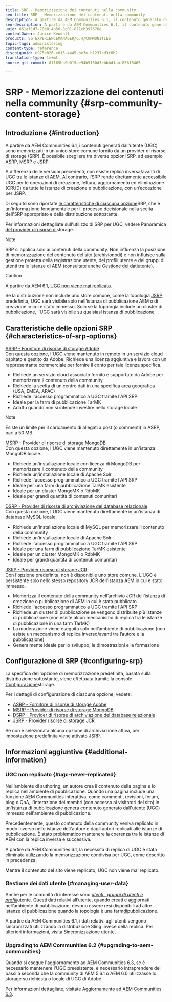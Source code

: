 ```yaml
---
title: SRP - Memorizzazione dei contenuti nella community
seo-title: SRP - Memorizzazione dei contenuti nella community
description: A partire da AEM Communities 6.1, il contenuto generato dall'utente (UGC) è memorizzato in un unico store comune fornito da un provider di risorse di storage (SRP)
seo-description: A partire da AEM Communities 6.1, il contenuto generato dall'utente (UGC) è memorizzato in un unico store comune fornito da un provider di risorse di storage (SRP)
uuid: 651af1d7-70e8-4b56-8c01-871cb397678e
contentOwner: Janice Kendall
products: SG_EXPERIENCEMANAGER/6.4/COMMUNITIES
topic-tags: administering
content-type: reference
discoiquuid: e975e026-e815-4445-be3e-b1237ed3f6b2
translation-type: tm+mt
source-git-commit: 8f169bb9b015ae94b9160d3ebbbd1abf85610465

---
```



# SRP - Memorizzazione dei contenuti nella community {#srp-community-content-storage}

## Introduzione {#introduction}

A partire da AEM Communities 6.1, i contenuti generati dall’utente (UGC) sono memorizzati in un unico store comune fornito da un provider di risorse di storage (SRP). È possibile scegliere tra diverse opzioni SRP, ad esempio ASRP, MSRP e JSRP.

A differenza delle versioni precedenti, non esiste replica inversa/avanti di UGC tra le istanze di AEM. Al contrario, l’SRP rende direttamente accessibile UGC per le operazioni di creazione, lettura, aggiornamento ed eliminazione (CRUD) da tutte le istanze di creazione e pubblicazione, con un’eccezione per JSRP.

Di seguito sono riportate [le caratteristiche di ciascuna opzione](#characteristics-of-srp-options)SRP, che è un&#39;informazione fondamentale per il processo decisionale nella scelta dell&#39;SRP appropriato e della distribuzione [](topologies.md)sottostante.

Per informazioni dettagliate sull&#39;utilizzo di SRP per UGC, vedere Panoramica [del provider di risorse di](srp.md)storage.

>[!NOTE]
>
>SRP si applica solo ai contenuti della community. Non influenza la posizione di memorizzazione del contenuto del sito (archivio[](../../help/sites-deploying/data-store-config.md)nodi) e non influisce sulla gestione protetta della registrazione utente, dei profili utente e dei gruppi di utenti tra le istanze di AEM (consultate anche [Gestione dei dati](#managing-user-data)utente).

>[!CAUTION]
>
>A partire da AEM 6.1, [UGC non viene mai replicato](#ugc-never-replicated).
>
>Se la distribuzione non include uno store comune, come la topologia [JSRP](topologies.md#jsrp) predefinita, UGC sarà visibile solo nell’istanza di pubblicazione AEM o di creazione in cui è stato immesso. Solo se la topologia include un cluster di pubblicazione, l’UGC sarà visibile su qualsiasi istanza di pubblicazione.

## Caratteristiche delle opzioni SRP {#characteristics-of-srp-options}

[ASRP - Fornitore di risorse di storage Adobe](asrp.md)\
Con questa opzione, l&#39;UGC viene mantenuto in remoto in un servizio cloud ospitato e gestito da Adobe. Richiede una licenza aggiuntiva e lavora con un rappresentante commerciale per fornire il conto per tale licenza specifica.

* Richiede un servizio cloud associato fornito e supportato da Adobe per memorizzare il contenuto della community
* Richiede la scelta di un centro dati in una specifica area geografica (USA, EMEA, APAC)
* Richiede l&#39;accesso programmatico a UGC tramite l&#39;API SRP
* Ideale per la farm di pubblicazione TarMK
* Adatto quando non si intende investire nello storage locale

>[!NOTE]
>
>Esiste un limite per il caricamento di allegati a post (o commenti) in ASRP, pari a 50 MB.

[MSRP - Provider di risorse di storage MongoDB](msrp.md)\
Con questa opzione, l&#39;UGC viene mantenuto direttamente in un&#39;istanza MongoDB locale.

* Richiede un&#39;installazione locale con licenza di MongoDB per memorizzare il contenuto della community
* Richiede un&#39;installazione locale di Apache Solr
* Richiede l&#39;accesso programmatico a UGC tramite l&#39;API SRP
* Ideale per una farm di pubblicazione TarMK esistente
* Ideale per un cluster MongoMK o RdbMK
* Ideale per grandi quantità di contenuti comunitari

[DSRP - Provider di risorse di archiviazione del database relazionale](dsrp.md)\
Con questa opzione, l&#39;UGC viene mantenuto direttamente in un&#39;istanza di database MySQL locale.

* Richiede un&#39;installazione locale di MySQL per memorizzare il contenuto della community
* Richiede un&#39;installazione locale di Apache Solr
* Richiede l&#39;accesso programmatico a UGC tramite l&#39;API SRP
* Ideale per una farm di pubblicazione TarMK esistente
* Ideale per un cluster MongoMK o RdbMK
* Ideale per grandi quantità di contenuti comunitari

[JSRP - Provider risorse di storage JCR](jsrp.md)\
Con l&#39;opzione predefinita, non è disponibile uno store comune. L’UGC è persistente solo nello stesso repository JCR dell’istanza AEM in cui è stato immesso.

* Memorizza il contenuto della community nell’archivio JCR dell’istanza di creazione o pubblicazione di AEM in cui è stato pubblicato
* Richiede l&#39;accesso programmatico a UGC tramite l&#39;API SRP
* Richiede un cluster di pubblicazione se vengono distribuite più istanze di pubblicazione (non esiste alcun meccanismo di replica tra le istanze di pubblicazione in una farm TarMK)
* La moderazione viene eseguita solo nell’ambiente di pubblicazione (non esiste un meccanismo di replica inverso/avanti tra l’autore e la pubblicazione)
* Generalmente ideale per lo sviluppo, le dimostrazioni e la formazione

## Configurazione di SRP {#configuring-srp}

La specifica dell&#39;opzione di memorizzazione predefinita, basata sulla distribuzione sottostante, viene effettuata tramite la console [Configurazione](srp-config.md)storage.

Per i dettagli di configurazione di ciascuna opzione, vedete:

* [ASRP - Fornitore di risorse di storage Adobe](asrp.md)
* [MSRP - Provider di risorse di storage MongoDB](msrp.md)
* [DSRP - Provider di risorse di archiviazione del database relazionale](dsrp.md)
* [JSRP - Provider risorse di storage JCR](jsrp.md)

Se non è selezionata alcuna opzione di archiviazione attiva, per impostazione predefinita viene attivato JSRP.

## Informazioni aggiuntive {#additional-information}

### UGC non replicato {#ugc-never-replicated}

Nell’ambiente di authoring, un autore crea il contenuto della pagina e lo replica nell’ambiente di pubblicazione. Quando una pagina include una funzione AEM Communities interattiva, come commenti, revisioni, forum, blog o QnA, l&#39;interazione dei membri (con accesso ai visitatori del sito) in un&#39;istanza di pubblicazione genera contenuto generato dall&#39;utente (UGC) immesso nell&#39;ambiente di pubblicazione.

Precedentemente, questo contenuto della community veniva replicato in modo inverso nelle istanze dell&#39;autore e dagli autori replicati alle istanze di pubblicazione. È stato problematico mantenere la coerenza tra le istanze di AEM con la replica inversa e successiva.

A partire da AEM Communities 6.1, la necessità di replica di UGC è stata eliminata utilizzando la memorizzazione condivisa per UGC, come descritto in precedenza.

Mentre il contenuto del sito viene replicato, UGC non viene mai replicato.

### Gestione dei dati utente {#managing-user-data}

Anche per le comunità di interesse sono [*utenti *, gruppi* di *utenti e profili**](users.md)utente. Questi dati relativi all’utente, quando creati e aggiornati nell’ambiente di pubblicazione, devono essere resi disponibili ad altre istanze di pubblicazione quando la topologia è una farm[di](../../help/sites-deploying/recommended-deploys.md#tarmk-farm)pubblicazione.

A partire da AEM Communities 6.1, i dati relativi agli utenti vengono sincronizzati utilizzando la distribuzione Sling invece della replica. Per ulteriori informazioni, visita Sincronizzazione [](sync.md)utente.

### Upgrading to AEM Communities 6.2 {#upgrading-to-aem-communities}

Quando si esegue l&#39;aggiornamento ad AEM Communities 6.3, se è necessario mantenere l&#39;UGC preesistente, è necessario intraprendere dei passi a seconda che la community di AEM 5.6.1 o AEM 6.0 utilizzasse lo storage su richiesta o locale di UGC di Adobe.

Per informazioni dettagliate, visitate [Aggiornamento ad AEM Communities 6.3](upgrade.md).
